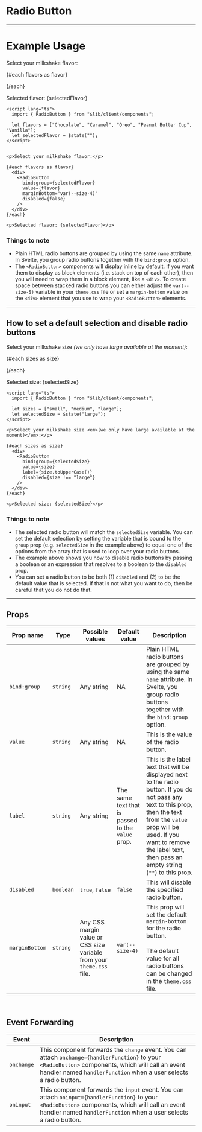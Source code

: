 <script lang="ts">
  import { RadioButton } from "$lib/client/components";

  let flavors = ["Chocolate", "Caramel", "Oreo", "Peanut Butter Cup", "Vanilla"];
  let selectedFlavor = $state("");

  let sizes = ["small", "medium", "large"];
  let selectedSize = $state("large");
</script>

# Radio Button

---

# Example Usage

<p>Select your milkshake flavor:</p>

{#each flavors as flavor}
  <div>
    <RadioButton
      bind:group={selectedFlavor} 
      value={flavor} 
      marginBottom="var(--size-4)" 
      disabled={false}
    />
  </div>
{/each}

<p>Selected flavor: {selectedFlavor}</p>


```svelte
<script lang="ts">
  import { RadioButton } from "$lib/client/components";

  let flavors = ["Chocolate", "Caramel", "Oreo", "Peanut Butter Cup", "Vanilla"];
  let selectedFlavor = $state("");
</script>


<p>Select your milkshake flavor:</p>

{#each flavors as flavor}
  <div>
    <RadioButton 
      bind:group={selectedFlavor} 
      value={flavor} 
      marginBottom="var(--size-4)" 
      disabled={false}
    />
  </div>
{/each}

<p>Selected flavor: {selectedFlavor}</p>
```

### Things to note
* Plain HTML radio buttons are grouped by using the same `name` attribute. In Svelte, you group radio buttons together with the `bind:group` option.
* The `<RadioButton>` components will display inline by default. If you want them to display as block elements (i.e. stack on top of each other), then you will need to wrap them in a block element, like a `<div>`. To create space between stacked radio buttons you can either adjust the `var(--size-5)` variable in your `theme.css` file or set a `margin-bottom` value on the `<div>` element that you use to wrap your `<RadioButton>` elements.

---

## How to set a default selection and disable radio buttons

<p>Select your milkshake size <em>(we only have large available at the moment)</em>:</p>

{#each sizes as size}
  <div>
    <RadioButton
      bind:group={selectedSize}
      value={size}
      label={size.toUpperCase()}
      disabled={size !== "large"}
    />
  </div>
{/each}

<p>Selected size: {selectedSize}</p>

```svelte
<script lang="ts">
  import { RadioButton } from "$lib/client/components";

  let sizes = ["small", "medium", "large"];
  let selectedSize = $state("large");
</script>

<p>Select your milkshake size <em>(we only have large available at the moment)</em>:</p>

{#each sizes as size}
  <div>
    <RadioButton
      bind:group={selectedSize}
      value={size}
      label={size.toUpperCase()}
      disabled={size !== "large"}
    />
  </div>
{/each}

<p>Selected size: {selectedSize}</p>
```

### Things to note

* The selected radio button will match the `selectedSize` variable. You can set the default selection by setting the variable that is bound to the `group` prop (e.g. `selectedSize` in the example above) to equal one of the options from the array that is used to loop over your radio buttons.
* The example above shows you how to disable radio buttons by passing a boolean or an expression that resolves to a boolean to the `disabled` prop.
* You can set a radio button to be both (1) `disabled` and (2) to be the default value that is selected. If that is not what you want to do, then be careful that you do not do that.

---

## Props

<div class="responsive-table">

| Prop name | Type | Possible values | Default value | Description |
| --------- | ---- | --------------- | ------------- | ----------- |
| `bind:group` | `string` | Any string | NA | Plain HTML radio buttons are grouped by using the same `name` attribute. In Svelte, you group radio buttons together with the `bind:group` option. |
| `value` | `string` | Any string | NA | This is the value of the radio button. |
| `label` | `string` | Any string | The same text that is passed to the `value` prop. | This is the label text that will be displayed next to the radio button. If you do not pass any text to this prop, then the text from the `value` prop will be used. If you want to remove the label text, then pass an empty string (`""`) to this prop. |
| `disabled` | `boolean` | `true`, `false` | `false` | This will disable the specified radio button. |
| `marginBottom` | `string` | Any CSS margin value or CSS size variable from your `theme.css` file. | `var(--size-4)` | This prop will set the default `margin-bottom` for the radio button.<br><br>The default value for all radio buttons can be changed in the `theme.css` file. |

</div>

<br>

## Event Forwarding

<div class="responsive-table">

| Event | Description |
| ----- | ----------- |
| `onchange` | This component forwards the `change` event. You can attach `onchange={handlerFunction}` to your `<RadioButton>` components, which will call an event handler named `handlerFunction` when a user selects a radio button. |
| `oninput` | This component forwards the `input` event. You can attach `oninput={handlerFunction}` to your `<RadioButton>` components, which will call an event handler named `handlerFunction` when a user selects a radio button. |

</div>
